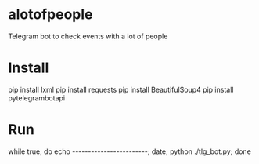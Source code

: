 # alotofpeople
Telegram bot to check events with a lot of people

# Install
pip install lxml
pip install requests
pip install BeautifulSoup4
pip install pytelegrambotapi

# Run
while true; do echo ------------------------; date; python ./tlg_bot.py; done
